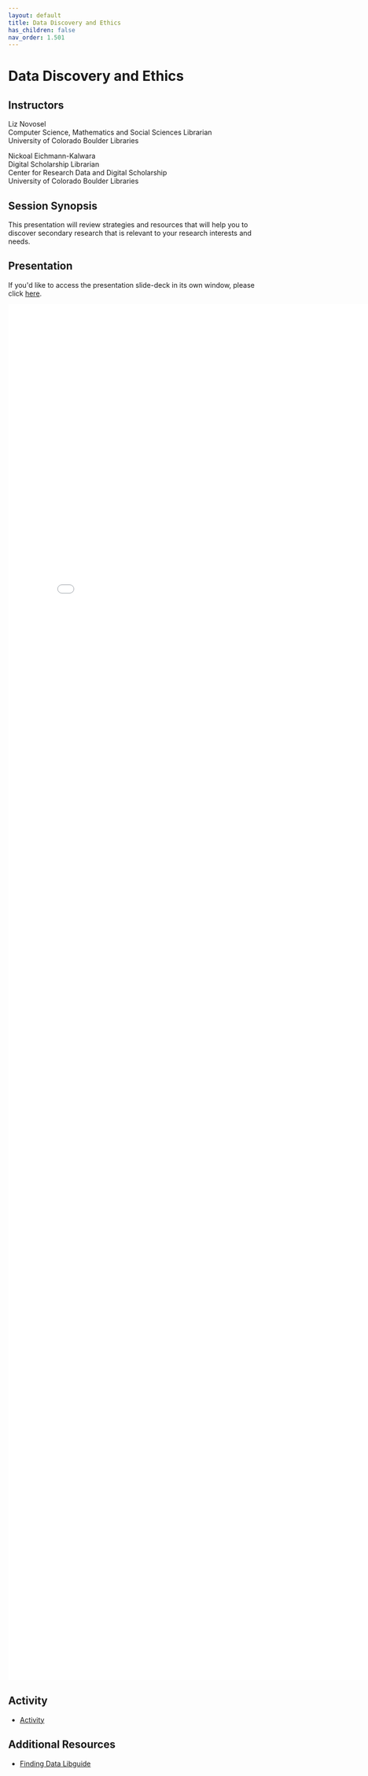```yaml
---
layout: default
title: Data Discovery and Ethics
has_children: false
nav_order: 1.501
---
```


# Data Discovery and Ethics

## Instructors

Liz Novosel\
Computer Science, Mathematics and Social Sciences Librarian\
University of Colorado Boulder Libraries

Nickoal Eichmann-Kalwara\
Digital Scholarship Librarian\
Center for Research Data and Digital Scholarship\
University of Colorado Boulder Libraries

## Session Synopsis

This presentation will review strategies and resources that will help you to discover secondary research that is relevant to your research interests and needs. 

## Presentation

If you'd like to access the presentation slide-deck in its own window, please click [here](finding_data/finding_data.pdf).

<iframe src="finding_data/finding_data.pdf" style="width: 800px; height: 2800px;" frameBorder="0"></iframe>

## Activity

* [Activity](https://bit.ly/finddataactivity)

## Additional Resources

* [Finding Data Libguide](https://libguides.colorado.edu/findingdatasets/2023/databootcamp?preview=15c198edbf8329a7d57d0bfc8d5aca09)



